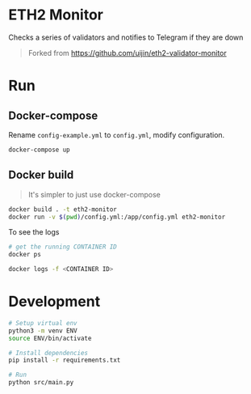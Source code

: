 # ETH2 Monitor
Checks a series of validators and notifies to Telegram if they are down

> Forked from https://github.com/uijin/eth2-validator-monitor

# Run
## Docker-compose
Rename `config-example.yml` to `config.yml`, modify configuration.

```bash
docker-compose up
```

## Docker build
> It's simpler to just use docker-compose

```bash
docker build . -t eth2-monitor
docker run -v $(pwd)/config.yml:/app/config.yml eth2-monitor
```

To see the logs

```bash
# get the running CONTAINER ID
docker ps

docker logs -f <CONTAINER ID>
```

# Development

```bash
# Setup virtual env
python3 -m venv ENV
source ENV/bin/activate

# Install dependencies
pip install -r requirements.txt

# Run
python src/main.py
```